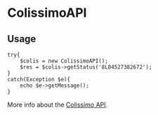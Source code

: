 # ColissimoAPI

## Usage

    try{
		$colis = new ColissimoAPI();
		$res = $colis->getStatus('8L84527382672');
	}
	catch(Exception $e){
		echo $e->getMessage();
	}

More info about the [Colissimo API](http://www.lackofinspiration.com/news-3-110-l-api-cachee-de-colissimo.html).

